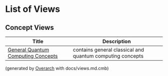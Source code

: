 # List of Views

## Concept Views
| Title | Description |
|---|---|
| [General Quantum Computing Concepts](concept-view.md) | contains general classical and quantum computing concepts |


(generated by [Overarch](https://github.com/soulspace-org/overarch) with docs/views.md.cmb)
